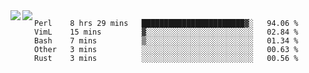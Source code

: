 <a href="https://github.com/anuraghazra/github-readme-stats">
  <img align="left" src="https://github-readme-stats.vercel.app/api?username=kfly8&count_private=true&show_icons=true&theme=calm" />
</a>
<a href="https://github.com/anuraghazra/github-readme-stats">
  <img align="left" src="https://github-readme-stats.vercel.app/api/top-langs/?username=kfly8&theme=calm&hide=HTML&exclude_repo=is3q-cr" />
</a>

<!--START_SECTION:waka-->
```text
Perl    8 hrs 29 mins   ███████████████████████▓░   94.06 % 
VimL    15 mins         ▓░░░░░░░░░░░░░░░░░░░░░░░░   02.84 % 
Bash    7 mins          ▒░░░░░░░░░░░░░░░░░░░░░░░░   01.34 % 
Other   3 mins          ░░░░░░░░░░░░░░░░░░░░░░░░░   00.63 % 
Rust    3 mins          ░░░░░░░░░░░░░░░░░░░░░░░░░   00.56 % 
```
<!--END_SECTION:waka-->
